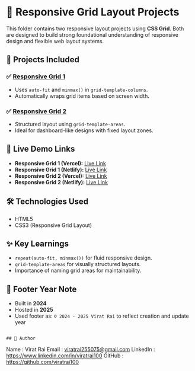 # 💠 Responsive Grid Layout Projects

This folder contains two responsive layout projects using **CSS Grid**. Both are designed to build strong foundational understanding of responsive design and flexible web layout systems.

## 📁 Projects Included

### ✅ [Responsive Grid 1](./Responsive%20Grid%201/)
- Uses `auto-fit` and `minmax()` in `grid-template-columns`.
- Automatically wraps grid items based on screen width.

### ✅ [Responsive Grid 2](./Responsive%20Grid%202/)
- Structured layout using `grid-template-areas`.
- Ideal for dashboard-like designs with fixed layout zones.

## 🔗 Live Demo Links


- **Responsive Grid 1 (Vercel):** [Live Link](https://css-responsive-grid1-by-virtrai.vercel.app/)  
- **Responsive Grid 1 (Netlify):** [Live Link](https://css-responsive-grid1-by-virtrai.netlify.app/)  
- **Responsive Grid 2 (Vercel):** [Live Link](https://css-responsive-grid2-by-viratrai.vercel.app/)  
- **Responsive Grid 2 (Netlify):** [Live Link](https://css-responsive-grid2-by-viratrai.netlify.app/)

## 🛠️ Technologies Used

- HTML5
- CSS3 (Responsive Grid Layout)

## ✨ Key Learnings

- `repeat(auto-fit, minmax())` for fluid responsive design.
- `grid-template-areas` for visually structured layouts.
- Importance of naming grid areas for maintainability.

## 📝 Footer Year Note
- Built in **2024**
- Hosted in **2025**
- Used footer as: `© 2024 - 2025 Virat Rai` to reflect creation and update year

```

## 📝 Author

```
Name     : Virat Rai
Email    : viratrai255075@gmail.com
LinkedIn : https://www.linkedin.com/in/viratrai100
GitHub   : https://github.com/viratrai100
```